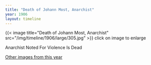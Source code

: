 ```yaml
---
title: "Death of Johann Most, Anarchist"
year: 1906
layout: timeline
---
```


{{< image title="Death of Johann Most, Anarchist" src="/img/timeline/1906/large/305.jpg" >}}
click on image to enlarge

Anarchist Noted For Violence Is Dead 

[Other images from this year](/historical/timeline/1906)